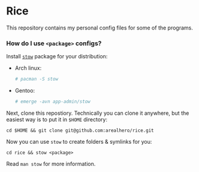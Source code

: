 # Rice

This repository contains my personal config files for some of the programs.

### How do I use `<package>` configs?

Install [`stow`](https://www.gnu.org/software/stow/) package for your
distribution:
- Arch linux:
  ```sh
  # pacman -S stow
  ```
- Gentoo:
  ```sh
  # emerge -avn app-admin/stow
  ```

Next, clone this repostiory. Technically you can clone it anywhere, but the
easiest way is to put it in `$HOME` directory:
```
cd $HOME && git clone git@github.com:arealhero/rice.git
```

Now you can use `stow` to create folders & symlinks for you:
```
cd rice && stow <package>
```

Read `man stow` for more information.

